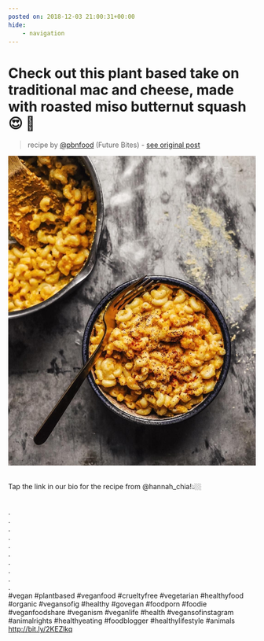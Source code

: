```yaml
---
posted on: 2018-12-03 21:00:31+00:00
hide:
    - navigation
---
```


# Check out this plant based take on traditional mac and cheese, made with roasted miso butternut squash 😍 🧀 ⠀ 

> recipe by [@pbnfood](https://www.instagram.com/pbnfood/) 
(Future Bites) - [see original post](https://instagram.com/p/Bq8IKDyjs1Y)

![](../img/pbnfood_03-12-2018_2112.png)

⠀  
Tap the link in our bio for the recipe from @hannah_chia!👆🏼⠀  
⠀  
⠀  
.⠀  
.⠀  
.⠀  
.⠀  
.⠀  
.⠀  
.⠀  
.⠀  
.⠀  
.⠀  
\#vegan \#plantbased \#veganfood \#crueltyfree \#vegetarian \#healthyfood \#organic \#vegansofig \#healthy \#govegan \#foodporn  \#foodie \#veganfoodshare \#veganism \#veganlife \#health \#vegansofinstagram \#animalrights \#healthyeating \#foodblogger \#healthylifestyle \#animals ⠀  
http://bit.ly/2KEZlkq   